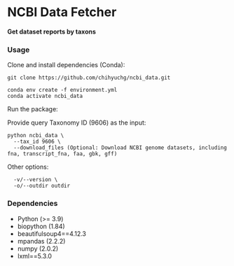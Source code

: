 # NCBI Data Fetcher

**Get dataset reports by taxons**

### Usage

Clone and install dependencies (Conda):

    git clone https://github.com/chihyuchg/ncbi_data.git

    conda env create -f environment.yml
    conda activate ncbi_data

Run the package:

Provide query Taxonomy ID (9606) as the input:

    python ncbi_data \
      --tax_id 9606 \
      --download_files (Optional: Download NCBI genome datasets, including fna, transcript_fna, faa, gbk, gff)


Other options:

      -v/--version \
      -o/--outdir outdir

### Dependencies

- Python (>= 3.9)
- biopython (1.84)
- beautifulsoup4==4.12.3
- mpandas (2.2.2)
- numpy (2.0.2)
- lxml==5.3.0
